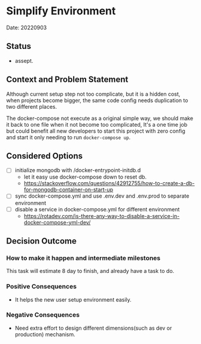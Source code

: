 # Simplify Environment

Date: 20220903

## Status
* assept.

## Context and Problem Statement

Although current setup step not too complicate,
but it is a hidden cost, when projects become bigger, the same code config needs duplication to two different places.

The docker-compose not execute as a original simple way, we should make it back to one file when it not become too complicated,
It's a one time job but could benefit all new developers to start this project with zero config and start it only needing to run `docker-compose up`.

## Considered Options
* [ ] initialize mongodb with /docker-entrypoint-initdb.d
   * let it easy use docker-compose down to reset db.
   * https://stackoverflow.com/questions/42912755/how-to-create-a-db-for-mongodb-container-on-start-up
* [ ] sync docker-compose.yml and use .env.dev and .env.prod to separate environment
* [ ] disable a service in docker-compose.yml for different environment
   * https://rotadev.com/is-there-any-way-to-disable-a-service-in-docker-compose-yml-dev/

## Decision Outcome

### How to make it happen and intermediate milestones
This task will estimate 8 day to finish, and already have a task to do.

### Positive Consequences
* It helps the new user setup environment easily. 

### Negative Consequences
* Need extra effort to design different dimensions(such as dev or production) mechanism.
